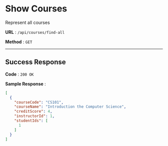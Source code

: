 # Show Courses

Represent all courses

**URL** : `/api/courses/find-all`

**Method** : `GET`

---

## Success Response

**Code** : `200 OK`

**Sample Response** :

```json
[
  {
    "courseCode": "CS101",
    "courseName": "Introduction the Computer Science",
    "creditScore": 4,
    "instructorId": 1,
    "studentIds": [
      1
    ]
  }
]
```